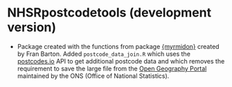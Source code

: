 # NHSRpostcodetools (development version)

* Package created with the functions from package [{myrmidon}](https://github.com/francisbarton/myrmidon) created by Fran Barton. Added `postcode_data_join.R` which uses the [postcodes.io](https://postcodes.io/) API to get additional postcode data and which removes the requirement to save the large file from the [Open Geography Portal](https://geoportal.statistics.gov.uk/datasets/postcode-to-output-area-to-lower-layer-super-output-area-to-middle-layer-super-output-area-to-local-authority-district-november-2018-lookup-in-the-uk-3/about) maintained by the ONS (Office of National Statistics).
